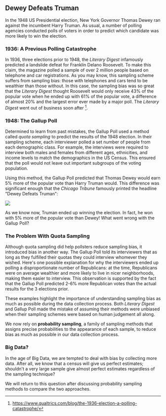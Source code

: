 
## Dewey Defeats Truman

In the 1948 US Presidential election, New York Governor Thomas Dewey ran
against the incumbent Harry Truman. As usual, a number of polling agencies
conducted polls of voters in order to predict which candidate was more likely
to win the election.

### 1936: A Previous Polling Catastrophe

In 1936, three elections prior to 1948, the *Literary Digest* infamously
predicted a landslide defeat for Franklin Delano Roosevelt. To make this
claim, the magazine polled a sample of over 2 million people based on telephone
and car registrations. As you may know, this sampling scheme suffers from
sampling bias: those with telephones and cars tend to be wealthier than those
without. In this case, the sampling bias was so great that the *Literary
Digest* thought Roosevelt would only receive 43% of the popular vote when he
ended up with 61% of the popular vote, a difference of almost 20% and the
largest error ever made by a major poll. The *Literary Digest* went out of
business soon after [^1].

### 1948: The Gallup Poll

Determined to learn from past mistakes, the Gallup Poll used a method called
*quota sampling* to predict the results of the 1948 election. In their sampling
scheme, each interviewer polled a set number of people from each demographic
class. For example, the interviews were required to interview both males and
females from different ages, ethnicities, and income levels to match the
demographics in the US Census. This ensured that the poll would not leave out
important subgroups of the voting population.

Using this method, the Gallup Poll predicted that Thomas Dewey would earn 5%
more of the popular vote than Harry Truman would. This difference was
significant enough that the *Chicago Tribune* famously printed the headline
"Dewey Defeats Truman":

![](../assets/Deweytruman12.jpg)

As we know now, Truman ended up winning the election. In fact, he won with 5%
more of the popular vote than Dewey! What went wrong with the Gallup Poll?

### The Problem With Quota Sampling

Although quota sampling did help pollsters reduce sampling bias, it introduced
bias in another way. The Gallup Poll told its interviewers that as long as they
fulfilled their quotas they could interview whomever they wished. Here's one
possible explanation for why the interviewers ended up polling a
disproportionate number of Republicans: at the time, Republicans were on
average wealthier and more likely to live in nicer neighborhoods, making them
easier to interview. This observation is supported by the fact that the Gallup
Poll predicted 2-6% more Republican votes than the actual results for the 3
elections prior.

These examples highlight the importance of understanding sampling bias as much
as possible during the data collection process. Both *Literary Digest* and
Gallup Poll made the mistake of assuming their methods were unbiased when
their sampling schemes were based on human judgement all along.

We now rely on **probability sampling**, a family of sampling methods that
assigns precise probabilities to the appearance of each sample, to reduce bias
as much as possible in our data collection process.

### Big Data?

In the age of Big Data, we are tempted to deal with bias by collecting more
data. After all, we know that a census will give us perfect estimates;
shouldn't a very large sample give almost perfect estimates regardless of the
sampling technique?

We will return to this question after discussing probability sampling methods
to compare the two approaches.

[^1]: https://www.qualtrics.com/blog/the-1936-election-a-polling-catastrophe/

